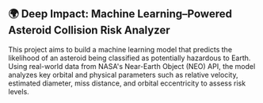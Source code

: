 ## 🌍 Deep Impact: Machine Learning–Powered Asteroid Collision Risk Analyzer

This project aims to build a machine learning model that predicts the likelihood of an asteroid being classified as potentially hazardous to Earth. Using real-world data from NASA's Near-Earth Object (NEO) API, the model analyzes key orbital and physical parameters such as relative velocity, estimated diameter, miss distance, and orbital eccentricity to assess risk levels.
